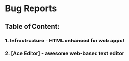 # Bug Reports

## Table of Content: 
### 1. Infrastructure - HTML enhanced for web apps!
### 2. [Ace Editor] - awesome web-based text editor
